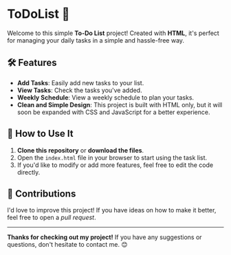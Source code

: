 # ToDoList 📝

Welcome to this simple **To-Do List** project! Created with **HTML**, it's perfect for managing your daily tasks in a simple and hassle-free way.

## 🛠️ Features

- **Add Tasks**: Easily add new tasks to your list.
- **View Tasks**: Check the tasks you've added.
- **Weekly Schedule**: View a weekly schedule to plan your tasks.
- **Clean and Simple Design**: This project is built with HTML only, but it will soon be expanded with CSS and JavaScript for a better experience.

## 🚀 How to Use It

1. **Clone this repository** or **download the files**.
2. Open the `index.html` file in your browser to start using the task list.
3. If you'd like to modify or add more features, feel free to edit the code directly.

## 🤝 Contributions

I'd love to improve this project! If you have ideas on how to make it better, feel free to open a *pull request*.

---

**Thanks for checking out my project!** If you have any suggestions or questions, don't hesitate to contact me. 😊
